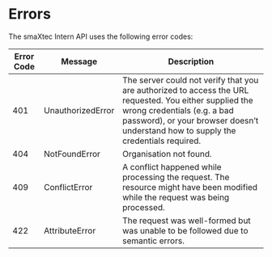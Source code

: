 # Errors

The smaXtec Intern API uses the following error codes:


Error Code | Message | Description
---------- | ------- | -----------
401 | UnauthorizedError | The server could not verify that you are authorized to access the URL requested. You either supplied the wrong credentials (e.g. a bad password), or your browser doesn’t understand how to supply the credentials required.
404 | NotFoundError | Organisation not found.
409 | ConflictError | A conflict happened while processing the request. The resource might have been modified while the request was being processed.
422 | AttributeError | The request was well-formed but was unable to be followed due to semantic errors.
